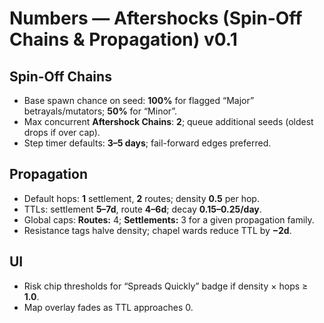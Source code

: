 # Numbers — Aftershocks (Spin-Off Chains & Propagation) v0.1

## Spin-Off Chains
- Base spawn chance on seed: **100%** for flagged “Major” betrayals/mutators; **50%** for “Minor”.
- Max concurrent **Aftershock Chains**: **2**; queue additional seeds (oldest drops if over cap).
- Step timer defaults: **3–5 days**; fail-forward edges preferred.

## Propagation
- Default hops: **1** settlement, **2** routes; density **0.5** per hop.
- TTLs: settlement **5–7d**, route **4–6d**; decay **0.15–0.25/day**.
- Global caps: **Routes:** 4; **Settlements:** 3 for a given propagation family.
- Resistance tags halve density; chapel wards reduce TTL by **−2d**.

## UI
- Risk chip thresholds for “Spreads Quickly” badge if density × hops ≥ **1.0**.
- Map overlay fades as TTL approaches 0.
